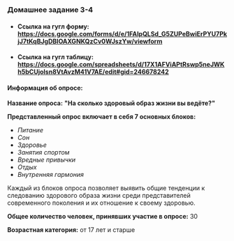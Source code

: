 ### **Домашнее задание 3-4**
* #### **Ссылка на гугл форму:** https://docs.google.com/forms/d/e/1FAIpQLSd_G5ZUPeBwiErPYU7PkjJ7tKqBJgDBlOAXGNKQzCv0WJszYw/viewform
* #### **Ссылка на гугл таблицу:** https://docs.google.com/spreadsheets/d/17X1AFViAPtRswp5neJWKh5bCUjolsn8VtAvzM41V7AE/edit#gid=246678242
#### **Информация об опросе:**
**Название опроса:** **"На сколько здоровый образ жизни вы ведёте?"**

**Представленный опрос включает в себя 7 основных блоков:**
* *Питание*
* *Сон*
* *Здоровье*
* *Занятия спортом*
* *Вредные привычки*
* *Отдых*
* *Внутренняя гармония*

Каждый из блоков опроса позволяет выявить общие тенденции к следованию здорового образа жизни среди представителей современного поколения и их отношение к своему здоровью.

**Общее количество человек, принявших участие в опросе:** 30

**Возрастная категория:** от 17 лет и старше
